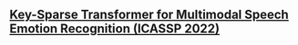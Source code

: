 ## [Key-Sparse Transformer for Multimodal Speech Emotion Recognition (ICASSP 2022)](https://ieeexplore.ieee.org/abstract/document/9746598)
